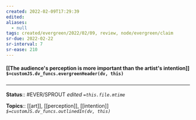 ```yaml
---
created: 2022-02-09T17:29:39 
edited: 
aliases:
  - null
tags: created/evergreen/2022/02/09, review, node/evergreen/claim
sr-due: 2022-02-22
sr-interval: 7
sr-ease: 210
---
```


#### [[The audience's perception is more important than the artist's intention]] `$=customJS.dv_funcs.evergreenHeader(dv, this)`

### <hr class="footnote"/>

**Status**:: #EVER/SPROUT
*edited `=this.file.mtime`*

**Topics**:: [[art]], [[perception]], [[intention]]
*`$=customJS.dv_funcs.outlinedIn(dv, this)`*
